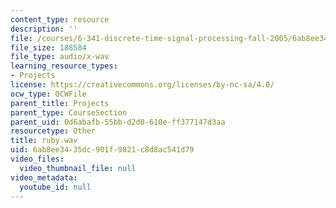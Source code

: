 ```yaml
---
content_type: resource
description: ''
file: /courses/6-341-discrete-time-signal-processing-fall-2005/6ab8ee3435dc901f9821c8d8ac541d79_ruby.wav
file_size: 188584
file_type: audio/x-wav
learning_resource_types:
- Projects
license: https://creativecommons.org/licenses/by-nc-sa/4.0/
ocw_type: OCWFile
parent_title: Projects
parent_type: CourseSection
parent_uid: 0d6abafb-55bb-d2d0-610e-ff377147d3aa
resourcetype: Other
title: ruby.wav
uid: 6ab8ee34-35dc-901f-9821-c8d8ac541d79
video_files:
  video_thumbnail_file: null
video_metadata:
  youtube_id: null
---
```

